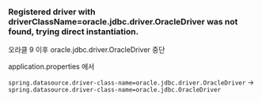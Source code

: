 ### Registered driver with driverClassName=oracle.jdbc.driver.OracleDriver was not found, trying direct instantiation.

오라클 9 이후 oracle.jdbc.driver.OracleDriver 중단

application.properties 에서

`spring.datasource.driver-class-name=oracle.jdbc.driver.OracleDriver` -> `spring.datasource.driver-class-name=oracle.jdbc.OracleDriver`

